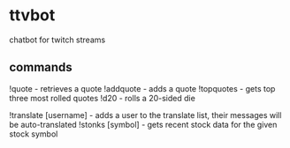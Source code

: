 # ttvbot
chatbot for twitch streams 

## commands
!quote - retrieves a quote
!addquote - adds a quote
!topquotes - gets top three most rolled quotes
!d20 - rolls a 20-sided die

!translate [username] - adds a user to the translate list, their messages will be auto-translated
!stonks [symbol] - gets recent stock data for the given stock symbol
